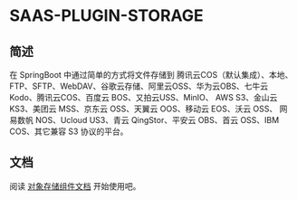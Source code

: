 # SAAS-PLUGIN-STORAGE

## 简述
在 SpringBoot 中通过简单的方式将文件存储到 腾讯云COS（默认集成）、本地、FTP、SFTP、WebDAV、谷歌云存储、阿里云OSS、华为云OBS、七牛云Kodo、腾讯云COS、百度云 BOS、又拍云USS、MinIO、 AWS S3、金山云 KS3、美团云 MSS、京东云 OSS、天翼云 OOS、移动云 EOS、沃云 OSS、 网易数帆 NOS、Ucloud US3、青云 QingStor、平安云 OBS、首云 OSS、IBM COS、其它兼容 S3 协议的平台。

## 文档
阅读 [对象存储组件文档](https://tanpuhui.coding.net/p/saas-system/wiki/84) 开始使用吧。